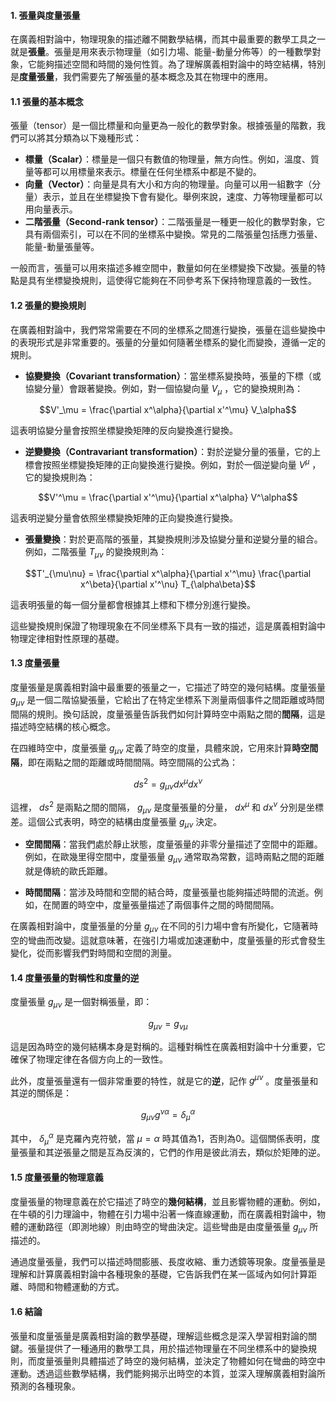 #### 1. 張量與度量張量

在廣義相對論中，物理現象的描述離不開數學結構，而其中最重要的數學工具之一就是**張量**。張量是用來表示物理量（如引力場、能量-動量分佈等）的一種數學對象，它能夠描述空間和時間的幾何性質。為了理解廣義相對論中的時空結構，特別是**度量張量**，我們需要先了解張量的基本概念及其在物理中的應用。

#### 1.1 張量的基本概念

張量（tensor）是一個比標量和向量更為一般化的數學對象。根據張量的階數，我們可以將其分類為以下幾種形式：
- **標量（Scalar）**：標量是一個只有數值的物理量，無方向性。例如，溫度、質量等都可以用標量來表示。標量在任何坐標系中都是不變的。
- **向量（Vector）**：向量是具有大小和方向的物理量。向量可以用一組數字（分量）表示，並且在坐標變換下會有變化。舉例來說，速度、力等物理量都可以用向量表示。
- **二階張量（Second-rank tensor）**：二階張量是一種更一般化的數學對象，它具有兩個索引，可以在不同的坐標系中變換。常見的二階張量包括應力張量、能量-動量張量等。

一般而言，張量可以用來描述多維空間中，數量如何在坐標變換下改變。張量的特點是具有坐標變換規則，這使得它能夠在不同參考系下保持物理意義的一致性。

#### 1.2 張量的變換規則

在廣義相對論中，我們常常需要在不同的坐標系之間進行變換，張量在這些變換中的表現形式是非常重要的。張量的分量如何隨著坐標系的變化而變換，遵循一定的規則。

- **協變變換（Covariant transformation）**：當坐標系變換時，張量的下標（或協變分量）會跟著變換。例如，對一個協變向量  $`V_\mu`$ ，它的變換規則為：
  
```math
V'_\mu = \frac{\partial x^\alpha}{\partial x'^\mu} V_\alpha
```

  這表明協變分量會按照坐標變換矩陣的反向變換進行變換。

- **逆變變換（Contravariant transformation）**：對於逆變分量的張量，它的上標會按照坐標變換矩陣的正向變換進行變換。例如，對於一個逆變向量  $`V^\mu`$ ，它的變換規則為：
  
```math
V'^\mu = \frac{\partial x'^\mu}{\partial x^\alpha} V^\alpha
```

  這表明逆變分量會依照坐標變換矩陣的正向變換進行變換。

- **張量變換**：對於更高階的張量，其變換規則涉及協變分量和逆變分量的組合。例如，二階張量  $`T_{\mu\nu}`$  的變換規則為：
  
```math
T'_{\mu\nu} = \frac{\partial x^\alpha}{\partial x'^\mu} \frac{\partial x^\beta}{\partial x'^\nu} T_{\alpha\beta}
```

  這表明張量的每一個分量都會根據其上標和下標分別進行變換。

這些變換規則保證了物理現象在不同坐標系下具有一致的描述，這是廣義相對論中物理定律相對性原理的基礎。

#### 1.3 度量張量

度量張量是廣義相對論中最重要的張量之一，它描述了時空的幾何結構。度量張量  $`g_{\mu\nu}`$  是一個二階協變張量，它給出了在特定坐標系下測量兩個事件之間距離或時間間隔的規則。換句話說，度量張量告訴我們如何計算時空中兩點之間的**間隔**，這是描述時空結構的核心概念。

在四維時空中，度量張量  $`g_{\mu\nu}`$  定義了時空的度量，具體來說，它用來計算**時空間隔**，即在兩點之間的距離或時間間隔。時空間隔的公式為：

```math
ds^2 = g_{\mu\nu} dx^\mu dx^\nu
```

這裡， $`ds^2`$  是兩點之間的間隔， $`g_{\mu\nu}`$  是度量張量的分量， $`dx^\mu`$  和  $`dx^\nu`$  分別是坐標差。這個公式表明，時空的結構由度量張量  $`g_{\mu\nu}`$  決定。

- **空間間隔**：當我們處於靜止狀態，度量張量的非零分量描述了空間中的距離。例如，在歐幾里得空間中，度量張量  $`g_{\mu\nu}`$  通常取為常數，這時兩點之間的距離就是傳統的歐氏距離。
  
- **時間間隔**：當涉及時間和空間的結合時，度量張量也能夠描述時間的流逝。例如，在閒置的時空中，度量張量描述了兩個事件之間的時間間隔。

在廣義相對論中，度量張量的分量  $`g_{\mu\nu}`$  在不同的引力場中會有所變化，它隨著時空的彎曲而改變。這就意味著，在強引力場或加速運動中，度量張量的形式會發生變化，從而影響我們對時間和空間的測量。

#### 1.4 度量張量的對稱性和度量的逆

度量張量  $`g_{\mu\nu}`$  是一個對稱張量，即：

```math
g_{\mu\nu} = g_{\nu\mu}
```

這是因為時空的幾何結構本身是對稱的。這種對稱性在廣義相對論中十分重要，它確保了物理定律在各個方向上的一致性。

此外，度量張量還有一個非常重要的特性，就是它的**逆**，記作  $`g^{\mu\nu}`$ 。度量張量和其逆的關係是：

```math
g_{\mu\nu} g^{\nu\alpha} = \delta_\mu^\alpha
```

其中， $`\delta_\mu^\alpha`$  是克羅內克符號，當  $`\mu = \alpha`$  時其值為1，否則為0。這個關係表明，度量張量和其逆張量之間是互為反演的，它們的作用是彼此消去，類似於矩陣的逆。

#### 1.5 度量張量的物理意義

度量張量的物理意義在於它描述了時空的**幾何結構**，並且影響物體的運動。例如，在牛頓的引力理論中，物體在引力場中沿著一條直線運動，而在廣義相對論中，物體的運動路徑（即測地線）則由時空的彎曲決定。這些彎曲是由度量張量  $`g_{\mu\nu}`$  所描述的。

通過度量張量，我們可以描述時間膨脹、長度收縮、重力透鏡等現象。度量張量是理解和計算廣義相對論中各種現象的基礎，它告訴我們在某一區域內如何計算距離、時間和物體運動的方式。

#### 1.6 結論

張量和度量張量是廣義相對論的數學基礎，理解這些概念是深入學習相對論的關鍵。張量提供了一種通用的數學工具，用於描述物理量在不同坐標系中的變換規則，而度量張量則具體描述了時空的幾何結構，並決定了物體如何在彎曲的時空中運動。透過這些數學結構，我們能夠揭示出時空的本質，並深入理解廣義相對論所預測的各種現象。